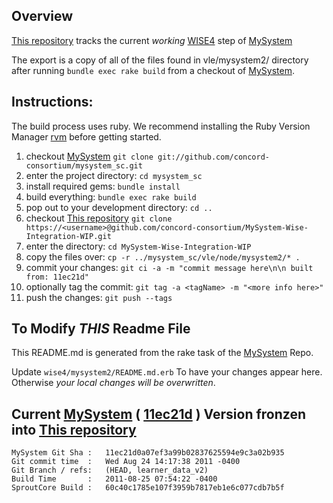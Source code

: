 

## Overview
[This repository][] tracks the current _working_ [WISE4][] step of [MySystem][mysystem]

The export is a copy of all of the files found in vle/mysystem2/ directory after running `bundle exec rake build`
from a checkout of [MySystem][].

## Instructions:

The build process uses ruby. We recommend installing the Ruby Version Manager [rvm][] before getting started.

1. checkout [MySystem][]  `git clone git://github.com/concord-consortium/mysystem_sc.git`
1. enter the project directory: `cd mysystem_sc`
1. install required gems:  `bundle install`
1. build everything: `bundle exec rake build`
1. pop out to your development directory: `cd ..`
1. checkout [This repository][] `git clone https://<username>@github.com/concord-consortium/MySystem-Wise-Integration-WIP.git`
1. enter the directory: `cd MySystem-Wise-Integration-WIP`
1. copy the files over: `cp -r ../mysystem_sc/vle/node/mysystem2/* .`
1. commit your changes: `git ci -a -m "commit message here\n\n built from: 11ec21d"`
1. optionally tag the commit: `git tag -a <tagName> -m "<more info here>"`
1. push the changes: `git push --tags`

## To Modify *THIS* Readme File

This README.md is generated from the rake task of the [MySystem][] Repo.

Update `wise4/mysystem2/README.md.erb` To have your changes appear here.
Otherwise *your local changes will be overwritten*.


## Current [MySystem][] ( [11ec21d][] ) Version fronzen into [This repository][]

    MySystem Git Sha :   11ec21d0a07ef3a99b02837625594e9c3a02b935
    Git commit time  :   Wed Aug 24 14:17:38 2011 -0400
    Git Branch / refs:   (HEAD, learner_data_v2)
    Build Time       :   2011-08-25 07:54:22 -0400
    SproutCore Build :   60c40c1785e107f3959b7817eb1e6c077cdb7b5f

[11ec21d]: https://github.com/concord-consortium/mysystem_sc/commits/11ec21d0a07ef3a99b02837625594e9c3a02b935
[This repository]: https://github.com/concord-consortium/MySystem-Wise-Integration-WIP
[WISE4]: http://wise4.org
[MySystem]: https://github.com/concord-consortium/mysystem_sc
[rvm]: http://beginrescueend.com

